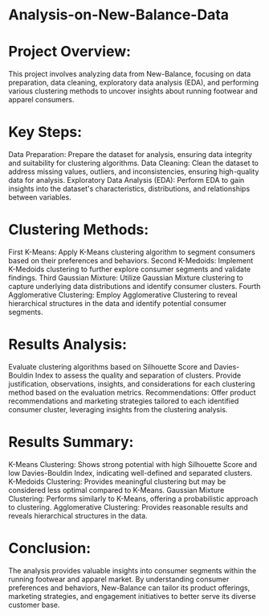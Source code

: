 # Analysis-on-New-Balance-Data
# Project Overview:
This project involves analyzing data from New-Balance, focusing on data preparation, data cleaning, exploratory data analysis (EDA), and performing various clustering methods to uncover insights about running footwear and apparel consumers.

# Key Steps:
Data Preparation: Prepare the dataset for analysis, ensuring data integrity and suitability for clustering algorithms.
Data Cleaning: Clean the dataset to address missing values, outliers, and inconsistencies, ensuring high-quality data for analysis.
Exploratory Data Analysis (EDA): Perform EDA to gain insights into the dataset's characteristics, distributions, and relationships between variables.
# Clustering Methods:
First K-Means: Apply K-Means clustering algorithm to segment consumers based on their preferences and behaviors.
Second K-Medoids: Implement K-Medoids clustering to further explore consumer segments and validate findings.
Third Gaussian Mixture: Utilize Gaussian Mixture clustering to capture underlying data distributions and identify consumer clusters.
Fourth Agglomerative Clustering: Employ Agglomerative Clustering to reveal hierarchical structures in the data and identify potential consumer segments.
# Results Analysis:
Evaluate clustering algorithms based on Silhouette Score and Davies-Bouldin Index to assess the quality and separation of clusters.
Provide justification, observations, insights, and considerations for each clustering method based on the evaluation metrics.
Recommendations:
Offer product recommendations and marketing strategies tailored to each identified consumer cluster, leveraging insights from the clustering analysis.
# Results Summary:
K-Means Clustering: Shows strong potential with high Silhouette Score and low Davies-Bouldin Index, indicating well-defined and separated clusters.
K-Medoids Clustering: Provides meaningful clustering but may be considered less optimal compared to K-Means.
Gaussian Mixture Clustering: Performs similarly to K-Means, offering a probabilistic approach to clustering.
Agglomerative Clustering: Provides reasonable results and reveals hierarchical structures in the data.

# Conclusion:
The analysis provides valuable insights into consumer segments within the running footwear and apparel market. By understanding consumer preferences and behaviors, New-Balance can tailor its product offerings, marketing strategies, and engagement initiatives to better serve its diverse customer base.
